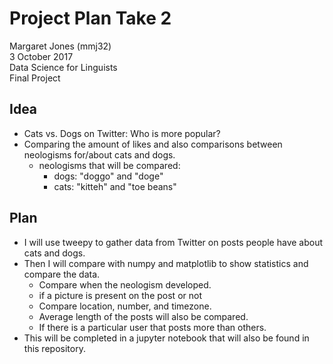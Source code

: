 # Project Plan Take 2
Margaret Jones (mmj32)  
3 October 2017  
Data Science for Linguists  
Final Project  

## Idea
- Cats vs. Dogs on Twitter: Who is more popular?
- Comparing the amount of likes and also comparisons between neologisms for/about cats and dogs.
  - neologisms that will be compared:
    - dogs: "doggo" and "doge"
    - cats: "kitteh" and "toe beans"

## Plan
- I will use tweepy to gather data from Twitter on posts people have about cats and dogs.
- Then I will compare with numpy and matplotlib to show statistics and compare the data.
  - Compare when the neologism developed.
  - if a picture is present on the post or not
  - Compare location, number, and timezone.
  - Average length of the posts will also be compared.
  - If there is a particular user that posts more than others.
- This will be completed in a jupyter notebook that will also be found in this repository.
